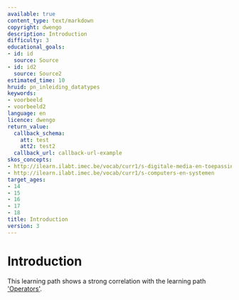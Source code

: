 ```yaml
---
available: true
content_type: text/markdown
copyright: dwengo
description: Introduction
difficulty: 3
educational_goals:
- id: id
  source: Source
- id: id2
  source: Source2
estimated_time: 10
hruid: pn_inleiding_datatypes
keywords:
- voorbeeld
- voorbeeld2
language: en
licence: dwengo
return_value:
  callback_schema:
    att: test
    att2: test2
  callback_url: callback-url-example
skos_concepts:
- http://ilearn.ilabt.imec.be/vocab/curr1/s-digitale-media-en-toepassingen
- http://ilearn.ilabt.imec.be/vocab/curr1/s-computers-en-systemen
target_ages:
- 14
- 15
- 16
- 17
- 18
title: Introduction
version: 3
---
```

# Introduction

This learning path shows a strong correlation with the learning path ['Operators'](https://www.dwengo.org/learning-path.html?hruid=pn_operatoren&language=nl&te=true&source_page=%2Fpython_programming%2F&source_title=%20Programmeren%20in%20Python#pn_inleiding_operatoren;nl;3).